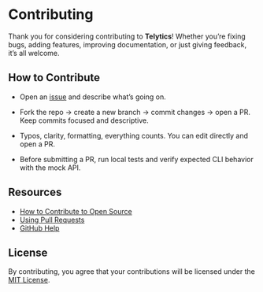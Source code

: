 # Contributing

Thank you for considering contributing to **Telytics**! Whether you’re fixing bugs, adding features,
improving documentation, or just giving feedback, it’s all welcome.

## How to Contribute

- Open an [issue](https://github.com/doguabaris/telytics/issues) and describe what’s going on.

- Fork the repo → create a new branch → commit changes → open a PR.
  Keep commits focused and descriptive.

- Typos, clarity, formatting, everything counts. You can edit directly and open a PR.

- Before submitting a PR, run local tests and verify expected CLI behavior with the mock API.

## Resources

- [How to Contribute to Open Source](https://opensource.guide/how-to-contribute/)
- [Using Pull Requests](https://help.github.com/articles/about-pull-requests/)
- [GitHub Help](https://help.github.com)

## License

By contributing, you agree that your contributions will be licensed under
the [MIT License](LICENSE).
